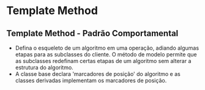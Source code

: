 # Template Method
## Template Method - Padrão Comportamental

* Defina o esqueleto de um algoritmo em uma operação, adiando algumas etapas para as subclasses do cliente. O método de modelo permite que as subclasses redefinam certas etapas de um algoritmo sem alterar a estrutura do algoritmo.
* A classe base declara 'marcadores de posição' do algoritmo e as classes derivadas implementam os marcadores de posição.
